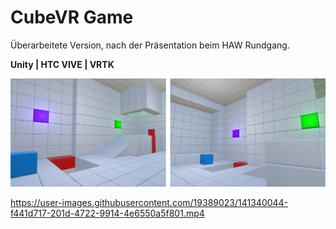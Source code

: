 # CubeVR Game
Überarbeitete Version, nach der Präsentation beim HAW Rundgang.

**Unity | HTC VIVE | VRTK**

![img1](images/img.png)



https://user-images.githubusercontent.com/19389023/141340044-f441d717-201d-4722-9914-4e6550a5f801.mp4

